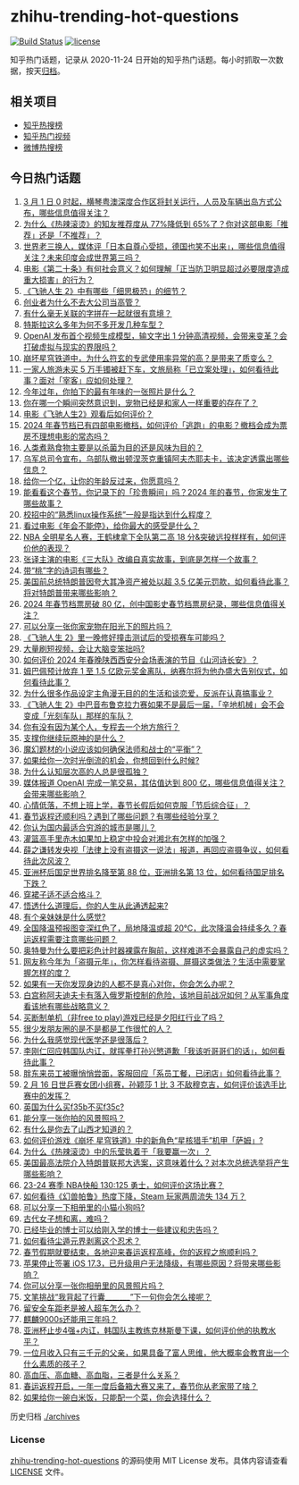 # zhihu-trending-hot-questions

[![Build Status](https://github.com/justjavac/zhihu-trending-hot-questions/workflows/ci/badge.svg?branch=master)](https://github.com/justjavac/zhihu-trending-hot-questions/actions)
[![license](https://img.shields.io/github/license/justjavac/zhihu-trending-hot-questions)](https://github.com/justjavac/zhihu-trending-hot-questions/blob/master/LICENSE)

知乎热门话题，记录从 2020-11-24
日开始的知乎热门话题。每小时抓取一次数据，按天[归档](./archives)。

## 相关项目

- [知乎热搜榜](https://github.com/justjavac/zhihu-trending-top-search)
- [知乎热门视频](https://github.com/justjavac/zhihu-trending-hot-video)
- [微博热搜榜](https://github.com/justjavac/weibo-trending-hot-search)

## 今日热门话题

<!-- BEGIN -->
<!-- 最后更新时间 Sun Feb 18 2024 09:48:45 GMT+0800 (China Standard Time) -->

1. [3 月 1 日 0 时起，横琴粤澳深度合作区将封关运行，人员及车辆出岛方式公布，哪些信息值得关注？](https://www.zhihu.com/question/644637132)
1. [为什么《热辣滚烫》的知友推荐度从 77%降低到 65%了？你对这部电影「推荐」还是「不推荐」？](https://www.zhihu.com/question/644375413)
1. [世界老三换人，媒体评「日本自尊心受损，德国也笑不出来」，哪些信息值得关注？未来印度会成世界第三吗？](https://www.zhihu.com/question/644606280)
1. [电影《第二十条》有何社会意义？如何理解「正当防卫明显超过必要限度造成重大损害」的行为？](https://www.zhihu.com/question/643314511)
1. [《飞驰人生 2》中有哪些「细思极恐」的细节？](https://www.zhihu.com/question/643882313)
1. [创业者为什么不去大公司当高管？](https://www.zhihu.com/question/436695018)
1. [有什么毫无关联的字拼在一起就很有意境？](https://www.zhihu.com/question/422149455)
1. [特斯拉这么多年为何不多开发几种车型？](https://www.zhihu.com/question/639723502)
1. [OpenAI 发布首个视频生成模型，输文字出 1 分钟高清视频，会带来变革？会打破虚拟与现实的界限吗？](https://www.zhihu.com/question/644601570)
1. [崩坏星穹铁道中，为什么符玄的专武使用率异常的高？是带来了质变么？](https://www.zhihu.com/question/644458428)
1. [一家人旅游未买 5 万手镯被赶下车，文旅局称「已立案处理」，如何看待此事？面对「宰客」应如何处理？](https://www.zhihu.com/question/644609894)
1. [今年过年，你拍下的最有年味的一张照片是什么？](https://www.zhihu.com/question/641995401)
1. [你在哪一个瞬间突然意识到，宠物已经是和家人一样重要的存在了？](https://www.zhihu.com/question/641183735)
1. [电影《飞驰人生2》观看后如何评价？](https://www.zhihu.com/question/644141554)
1. [2024 年春节档已有四部电影撤档，如何评价「逃跑」的电影？撤档会成为票房不理想电影的常态吗？](https://www.zhihu.com/question/644602009)
1. [人类煮熟食物主要是以杀菌为目的还是风味为目的？](https://www.zhihu.com/question/643863353)
1. [乌军总司令宣布，乌部队撤出顿涅茨克重镇阿夫杰耶夫卡，该决定透露出哪些信息？](https://www.zhihu.com/question/644592117)
1. [给你一个亿，让你的年龄反过来，你愿意吗？](https://www.zhihu.com/question/640087511)
1. [能看看这个春节，你记录下的「珍贵瞬间」吗？2024 年的春节，你家发生了哪些故事？](https://www.zhihu.com/question/641995464)
1. [校招中的“熟悉linux操作系统”一般是指达到什么程度？](https://www.zhihu.com/question/517101428)
1. [看过电影《年会不能停》，给你最大的感受是什么？](https://www.zhihu.com/question/640537834)
1. [NBA 全明星名人赛，王鹤棣拿下全队第二高 18 分&突破远投样样有，如何评价他的表现？](https://www.zhihu.com/question/644596594)
1. [张译主演的电影《三大队》改编自真实故事，到底是怎样一个故事？](https://www.zhihu.com/question/625299640)
1. [带“桃”字的诗词有哪些？](https://www.zhihu.com/question/644396562)
1. [美国前总统特朗普因夸大其净资产被处以超 3.5 亿美元罚款，如何看待此事？将对特朗普带来哪些影响？](https://www.zhihu.com/question/644583667)
1. [2024 年春节档票房破 80 亿，创中国影史春节档票房纪录，哪些信息值得关注？](https://www.zhihu.com/question/644615646)
1. [可以分享一张你家宠物在阳光下的照片吗？](https://www.zhihu.com/question/643850001)
1. [《飞驰人生 2》里一晚修好撞击测试后的受损赛车可能吗？](https://www.zhihu.com/question/644084730)
1. [大量刷短视频，会让大脑变笨拙吗?](https://www.zhihu.com/question/644250497)
1. [如何评价 2024 年春晚陕西西安分会场表演的节目《山河诗长安》？](https://www.zhihu.com/question/643781461)
1. [姆巴佩预计放弃 1 至 1.5 亿欧元奖金离队，纳赛尔将为他办盛大告别仪式，如何看待此事？](https://www.zhihu.com/question/644481111)
1. [为什么很多作品设定主角漫无目的的生活和谈恋爱，反派在认真搞事业？](https://www.zhihu.com/question/644279547)
1. [《飞驰人生 2》中巴音布鲁克拉力赛如果不是最后一届，「辛地机械」会不会变成「光刻车队」那样的车队？](https://www.zhihu.com/question/644084536)
1. [你有没有因为某个人，专程去一个地方旅行？](https://www.zhihu.com/question/642212926)
1. [支撑你继续玩原神的是什么？](https://www.zhihu.com/question/643237218)
1. [魔幻题材的小说应该如何确保法师和战士的“平衡”？](https://www.zhihu.com/question/582718308)
1. [如果给你一次时光倒流的机会，你想回到什么时候?](https://www.zhihu.com/question/640095281)
1. [为什么认知层次高的人总是很孤独？](https://www.zhihu.com/question/641588078)
1. [媒体报道 OpenAI 完成一笔交易，其估值达到 800 亿，哪些信息值得关注？会带来哪些影响？](https://www.zhihu.com/question/644589948)
1. [心情低落，不想上班上学，春节长假后如何克服「节后综合征」？](https://www.zhihu.com/question/644591898)
1. [春节返程还顺利吗？遇到了哪些问题？有哪些经验分享？](https://www.zhihu.com/question/643229567)
1. [你认为国内最适合穷游的城市是哪儿？](https://www.zhihu.com/question/642212911)
1. [灌篮高手里赤木如果加上稳定中投会对湘北有怎样的加强？](https://www.zhihu.com/question/643348666)
1. [薛之谦转发央视「法律上没有盗摄这一说法」报道，再回应盗摄争议，如何看待此次风波？](https://www.zhihu.com/question/644582715)
1. [亚洲杯后国足世界排名降至第 88 位，亚洲排名第 13 位，如何看待国足排名下跌？](https://www.zhihu.com/question/644516712)
1. [穿裙子适不适合格斗？](https://www.zhihu.com/question/644188650)
1. [悟透什么道理后，你的人生从此通透起来?](https://www.zhihu.com/question/623439566)
1. [有个亲妹妹是什么感觉?](https://www.zhihu.com/question/293914303)
1. [全国降温预报图变深红色了，局地降温或超 20℃，此次降温会持续多久？春运返程需要注意哪些问题？](https://www.zhihu.com/question/644582575)
1. [奥特曼为什么要把彩色计时器裸露在胸前，这样难道不会暴露自己的虚实吗？](https://www.zhihu.com/question/483540901)
1. [网友称今年为「盗摄元年」，你怎样看待盗摄、屏摄这类做法？生活中需要掌握怎样的度？](https://www.zhihu.com/question/644582762)
1. [如果有一天你发现身边的人都不是真心对你，你会怎么办呢？](https://www.zhihu.com/question/640812269)
1. [白宫称阿夫迪夫卡有落入俄罗斯控制的危险，该地目前战况如何？从军事角度看该地有哪些战略意义？](https://www.zhihu.com/question/644498117)
1. [买断制单机（非free to play)游戏已经是夕阳红行业了吗？](https://www.zhihu.com/question/644497647)
1. [很少发朋友圈的是不是都是工作很忙的人？](https://www.zhihu.com/question/636694477)
1. [为什么我感觉现代医学还是很落后？](https://www.zhihu.com/question/624626311)
1. [李刚仁回应韩国队内讧，就挥拳打孙兴慜道歉「我该听哥哥们的话」，如何看待此事？](https://www.zhihu.com/question/644319400)
1. [胖东来员工被曝悄悄尝面，客服回应「系员工餐，已闭店」如何看待此事？](https://www.zhihu.com/question/644529399)
1. [2 月 16 日世乒赛女团小组赛，孙颖莎 1 比 3 不敌穆克吉，如何评价该选手比赛中的发挥？](https://www.zhihu.com/question/644495393)
1. [英国为什么买f35b不买f35c?](https://www.zhihu.com/question/644528630)
1. [能分享一张你拍的风景照吗？](https://www.zhihu.com/question/644546802)
1. [有什么是你去了山西才知道的？](https://www.zhihu.com/question/297649763)
1. [如何评价游戏《崩坏 星穹铁道》中的新角色“星核猎手”机甲「萨姆」?](https://www.zhihu.com/question/644282009)
1. [为什么《热辣滚烫》中的乐莹执着于「我要赢一次」？](https://www.zhihu.com/question/644030607)
1. [美国最高法院介入特朗普联邦大选案，这意味着什么？对本次总统选举将产生哪些影响？](https://www.zhihu.com/question/644314870)
1. [23-24 赛季 NBA快船 130:125 勇士，如何评价这场比赛？](https://www.zhihu.com/question/644379934)
1. [如何看待《幻兽帕鲁》热度下降，Steam 玩家两周流失 134 万？](https://www.zhihu.com/question/644026552)
1. [可以分享一下相册里的小猫小狗吗?](https://www.zhihu.com/question/637631565)
1. [古代女子想和离，难吗？](https://www.zhihu.com/question/634464747)
1. [已经毕业的博士可以给刚入学的博士一些建议和忠告吗？](https://www.zhihu.com/question/634926647)
1. [如何看待尘遁元界剥离这个忍术？](https://www.zhihu.com/question/306679458)
1. [春节假期就要结束，各地迎来春运返程高峰，你的返程之旅顺利吗？](https://www.zhihu.com/question/644584465)
1. [苹果停止签署 iOS 17.3，已升级用户无法降级，有哪些原因？将带来哪些影响？](https://www.zhihu.com/question/644483444)
1. [你可以分享一张你相册里的风景照片吗？](https://www.zhihu.com/question/636428787)
1. [文笔挑战“我背起了行囊_______”下一句你会怎么接呢？](https://www.zhihu.com/question/644494872)
1. [留安全车距老是被人超车怎么办？](https://www.zhihu.com/question/263290033)
1. [麒麟9000s还能用三年吗？](https://www.zhihu.com/question/630957403)
1. [亚洲杯止步4强+内讧，韩国队主教练克林斯曼下课，如何评价他的执教水平？](https://www.zhihu.com/question/644505241)
1. [一位月收入只有三千元的父亲，如果具备了富人思维，他大概率会教育出一个什么素质的孩子？](https://www.zhihu.com/question/640800565)
1. [高血压、高血糖、高血脂，三者是什么关系？](https://www.zhihu.com/question/640170205)
1. [春运返程开启，一年一度后备箱大赛又来了，春节你从老家带了啥？](https://www.zhihu.com/question/644443219)
1. [如果给你一碗白米饭，只能配一个菜，你会选择什么？](https://www.zhihu.com/question/642200832)

<!-- END -->

历史归档 [./archives](./archives)

### License

[zhihu-trending-hot-questions](https://github.com/justjavac/zhihu-trending-hot-questions)
的源码使用 MIT License 发布。具体内容请查看 [LICENSE](./LICENSE) 文件。
